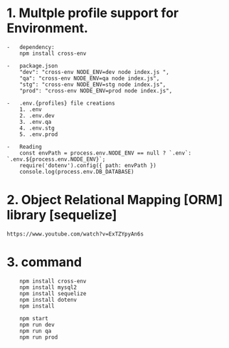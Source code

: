 # 1. Multple profile support for Environment.
```
-   dependency:
    npm install cross-env

-   package.json
    "dev": "cross-env NODE_ENV=dev node index.js ",
    "qa": "cross-env NODE_ENV=qa node index.js",
    "stg": "cross-env NODE_ENV=stg node index.js",
    "prod": "cross-env NODE_ENV=prod node index.js",

-   .env.{profiles} file creations
    1. .env
    2. .env.dev
    3. .env.qa
    4. .env.stg
    5. .env.prod

-   Reading
    const envPath = process.env.NODE_ENV == null ? `.env`: `.env.${process.env.NODE_ENV}`;
    require('dotenv').config({ path: envPath })
    console.log(process.env.DB_DATABASE)
```

# 2. Object Relational Mapping [ORM] library [sequelize]
    https://www.youtube.com/watch?v=ExTZYpyAn6s

# 3. command
```
    npm install cross-env
    npm install mysql2
    npm install sequelize
    npm install dotenv
    npm install

    npm start
    npm run dev
    npm run qa
    npm run prod
```